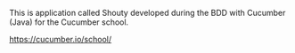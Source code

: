This is application called Shouty developed during the BDD with Cucumber (Java) for the Cucumber school.

https://cucumber.io/school/
